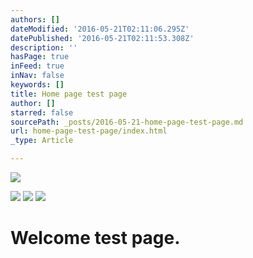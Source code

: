 ```yaml
---
authors: []
dateModified: '2016-05-21T02:11:06.295Z'
datePublished: '2016-05-21T02:11:53.308Z'
description: ''
hasPage: true
inFeed: true
inNav: false
keywords: []
title: Home page test page
author: []
starred: false
sourcePath: _posts/2016-05-21-home-page-test-page.md
url: home-page-test-page/index.html
_type: Article

---
```

![](https://s3-us-west-2.amazonaws.com/the-grid-img/p/c57ec30ba8062171b8956fef49cc630bc057d474.jpg)

![](https://s3-us-west-2.amazonaws.com/the-grid-img/p/dd7ca2d7318d8bed09efc084523bb2117de089dd.jpg)
![](https://s3-us-west-2.amazonaws.com/the-grid-img/p/8075831ab3064d58a0f7759261550e8146366014.jpg)
![](https://the-grid-user-content.s3-us-west-2.amazonaws.com/0dfa922e-2ece-483d-aa3c-a40c7585f44b.jpg)

# Welcome test page.